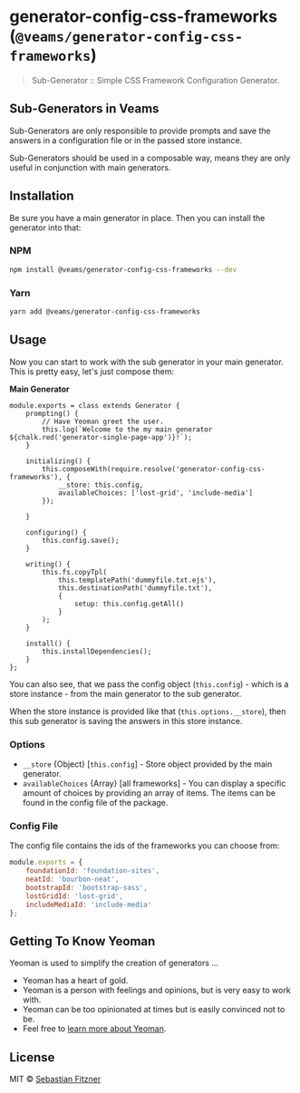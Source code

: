 # generator-config-css-frameworks (`@veams/generator-config-css-frameworks`)
> Sub-Generator :: Simple CSS Framework Configuration Generator.

## Sub-Generators in Veams 

Sub-Generators are only responsible to provide prompts and save the answers in a configuration file or in the passed store instance.

Sub-Generators should be used in a composable way, means they are only useful in conjunction with main generators.

## Installation

Be sure you have a main generator in place. Then you can install the generator into that: 

### NPM 

```bash
npm install @veams/generator-config-css-frameworks --dev
```

### Yarn 

```bash
yarn add @veams/generator-config-css-frameworks
```

## Usage 

Now you can start to work with the sub generator in your main generator. 
This is pretty easy, let's just compose them:

**Main Generator** 

``` nodejs
module.exports = class extends Generator {
	prompting() {
		// Have Yeoman greet the user.
		this.log(`Welcome to the my main generator ${chalk.red('generator-single-page-app')}!`);
	}

	initializing() {
		this.composeWith(require.resolve('generator-config-css-frameworks'), {
			__store: this.config,
			availableChoices: ['lost-grid', 'include-media']
		});

	}

	configuring() {
		this.config.save();
	}

	writing() {
		this.fs.copyTpl(
			this.templatePath('dummyfile.txt.ejs'),
			this.destinationPath('dummyfile.txt'),
			{
				setup: this.config.getAll()
			}
		);
	}

	install() {
		this.installDependencies();
	}
};

```

You can also see, that we pass the config object (`this.config`) - which is a store instance - from the main generator to the sub generator. 

When the store instance is provided like that (`this.options.__store`), then this sub generator is saving the answers in this store instance.

### Options

* `__store` {Object} [`this.config`] - Store object provided by the main generator.
* `availableChoices` {Array} [all frameworks] - You can display a specific amount of choices by providing an array of items. The items can be found in the config file of the package. 

### Config File

The config file contains the ids of the frameworks you can choose from: 

``` js
module.exports = {
	foundationId: 'foundation-sites',
	neatId: 'bourbon-neat',
	bootstrapId: 'bootstrap-sass',
	lostGridId: 'lost-grid',
	includeMediaId: 'include-media'
};
```

## Getting To Know Yeoman

Yeoman is used to simplify the creation of generators ...

 * Yeoman has a heart of gold.
 * Yeoman is a person with feelings and opinions, but is very easy to work with.
 * Yeoman can be too opinionated at times but is easily convinced not to be.
 * Feel free to [learn more about Yeoman](http://yeoman.io/).


## License

MIT © [Sebastian Fitzner]()
